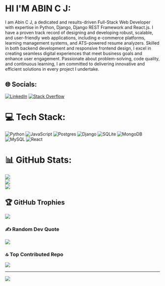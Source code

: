 # HI I'M ABIN C J:
I am Abin C J, a dedicated and results-driven Full-Stack Web Developer with expertise in Python, Django, Django REST Framework and React.js. I have a proven track record of designing and developing robust, scalable, and user-friendly web applications, including e-commerce platforms, learning management systems, and ATS-powered resume analyzers. Skilled in both backend development and responsive frontend design, I excel in creating seamless digital experiences that meet business goals and enhance user engagement. Passionate about problem-solving, code quality, and continuous learning, I am committed to delivering innovative and efficient solutions in every project I undertake.

## 🌐 Socials:
[![LinkedIn](https://img.shields.io/badge/LinkedIn-%230077B5.svg?logo=linkedin&logoColor=white)](https://linkedin.com/in/abin-c-joseph-508261260) 
[![Stack Overflow](https://img.shields.io/badge/-Stackoverflow-FE7A16?logo=stack-overflow&logoColor=white)](https://stackoverflow.com/users/23769242/abin-c-joseph)

# 💻 Tech Stack:
![Python](https://img.shields.io/badge/python-3670A0?style=for-the-badge&logo=python&logoColor=ffdd54) 
![JavaScript](https://img.shields.io/badge/javascript-%23323330.svg?style=for-the-badge&logo=javascript&logoColor=%23F7DF1E) 
![Postgres](https://img.shields.io/badge/postgres-%23316192.svg?style=for-the-badge&logo=postgresql&logoColor=white) 
![Django](https://img.shields.io/badge/django-%23092E20.svg?style=for-the-badge&logo=django&logoColor=white) 
![SQLite](https://img.shields.io/badge/sqlite-%2307405e.svg?style=for-the-badge&logo=sqlite&logoColor=white) 
![MongoDB](https://img.shields.io/badge/MongoDB-%234ea94b.svg?style=for-the-badge&logo=mongodb&logoColor=white) 
![MySQL](https://img.shields.io/badge/mysql-4479A1.svg?style=for-the-badge&logo=mysql&logoColor=white)
![React](https://img.shields.io/badge/React-%2320232a.svg?style=for-the-badge&logo=react&logoColor=%2361DAFB)

# 📊 GitHub Stats:
![](https://github-readme-stats.vercel.app/api?username=Abincjoseph20&theme=dark&hide_border=false&include_all_commits=false&count_private=false)<br/>
![](https://github-readme-streak-stats.herokuapp.com/?user=Abincjoseph20&theme=dark&hide_border=false)<br/>
![](https://github-readme-stats.vercel.app/api/top-langs/?username=Abincjoseph20&theme=dark&hide_border=false&include_all_commits=false&count_private=false&layout=compact)

## 🏆 GitHub Trophies
![](https://github-profile-trophy.vercel.app/?username=Abincjoseph20&theme=rose_pine&no-frame=true&no-bg=false&margin-w=4)

### ✍️ Random Dev Quote
![](https://quotes-github-readme.vercel.app/api?type=horizontal&theme=radical)

### 🔝 Top Contributed Repo
![](https://github-contributor-stats.vercel.app/api?username=Abincjoseph20&limit=5&theme=dark&combine_all_yearly_contributions=true)

---
[![](https://visitcount.itsvg.in/api?id=Abincjoseph20&icon=8&color=10)](https://visitcount.itsvg.in)

<!-- Proudly created with GPRM ( https://gprm.itsvg.in ) -->

